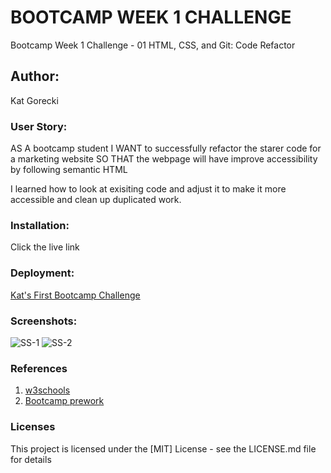# BOOTCAMP WEEK 1 CHALLENGE

Bootcamp Week 1 Challenge - 01 HTML, CSS, and Git: Code Refactor

## Author:

Kat Gorecki

### User Story:

AS A bootcamp student
I WANT to successfully refactor the starer code for a marketing website
SO THAT the webpage will have improve accessibility by following semantic HTML

I learned how to look at exisiting code and adjust it to make it more accessible and clean up duplicated work. 

### Installation:

Click the live link

### Deployment:

[Kat's First Bootcamp Challenge](https://slaysian.github.io/kats-first-bootcamp-challenge/)

### Screenshots:
![SS-1](https://user-images.githubusercontent.com/127693250/227403775-ae0b5fbf-ad06-41a6-823e-dded7eeb6d89.png)
![SS-2](https://user-images.githubusercontent.com/127693250/227403809-64f222e7-b116-451f-abf1-58eea27426f1.png)

### References

1. [w3schools](https://www.w3schools.com/html/html5_semantic_elements.asp)
2. [Bootcamp prework](https://courses.bootcampspot.com/courses/3212)

### Licenses
This project is licensed under the [MIT] License - see the LICENSE.md file for details
